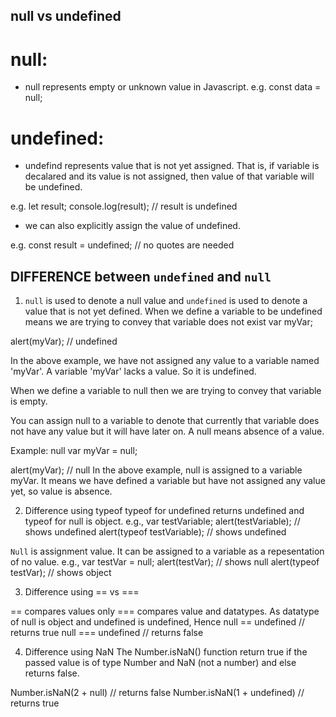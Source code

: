 ## null vs undefined

# null:

- null represents empty or unknown value in Javascript.
  e.g. const data = null;

# undefined:

- undefind represents value that is not yet assigned. That is, if variable is decalared and its value is not assigned, then value of that variable will be undefined.

e.g. let result;
console.log(result); // result is undefined

- we can also explicitly assign the value of undefined.

e.g. const result = undefined; // no quotes are needed


## DIFFERENCE between `undefined` and `null`

1. `null` is used to denote a null value and `undefined` is used to denote a value that is not yet defined.
When we define a variable to be undefined means we are trying to convey that variable does not exist
var myVar;

alert(myVar); // undefined 

In the above example, we have not assigned any value to a variable named 'myVar'. A variable 'myVar' lacks a value. So it is undefined.

When we define a variable to null then we are trying to convey that variable is empty.

You can assign null to a variable to denote that currently that variable does not have any value but it will have later on. A null means absence of a value.

Example: null
var myVar = null;

alert(myVar); // null 
In the above example, null is assigned to a variable myVar. It means we have defined a variable but have not assigned any value yet, so value is absence.

2. Difference using typeof 
typeof for undefined returns undefined and typeof for null is object.
e.g., var testVariable;
alert(testVariable); // shows undefined
alert(typeof testVariable); // shows undefined

`Null` is assignment value. It can be assigned to a variable as a repesentation of no value.
e.g., var testVar = null;
alert(testVar); // shows null
alert(typeof testVar); // shows object

3. Difference using  == vs ===

== compares values only
=== compares value and datatypes.
As datatype of null is object and undefined is undefined, Hence
null == undefined // returns true
null === undefined // returns false

4. Difference using NaN
The Number.isNaN() function return true if the passed value is of type Number and NaN (not a number) and else returns false.

Number.isNaN(2 + null) // returns false
Number.isNaN(1 + undefined) // returns true



